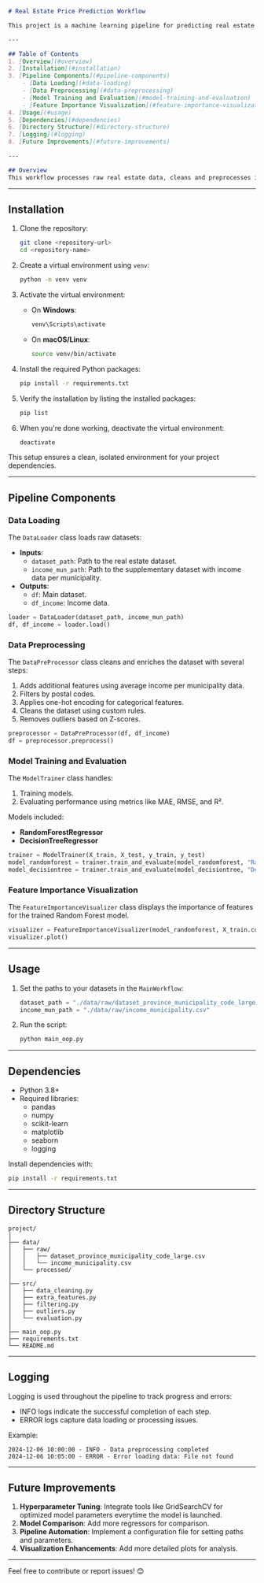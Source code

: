 ```markdown
# Real Estate Price Prediction Workflow

This project is a machine learning pipeline for predicting real estate prices using a variety of preprocessing steps, models, and visualizations. The implementation emphasizes modularity and readability, employing object-oriented programming principles.

---

## Table of Contents
1. [Overview](#overview)
2. [Installation](#installation)
3. [Pipeline Components](#pipeline-components)
    - [Data Loading](#data-loading)
    - [Data Preprocessing](#data-preprocessing)
    - [Model Training and Evaluation](#model-training-and-evaluation)
    - [Feature Importance Visualization](#feature-importance-visualization)
4. [Usage](#usage)
5. [Dependencies](#dependencies)
6. [Directory Structure](#directory-structure)
7. [Logging](#logging)
8. [Future Improvements](#future-improvements)

---

## Overview
This workflow processes raw real estate data, cleans and preprocesses it, trains machine learning models (Random Forest and Decision Tree regressors), evaluates their performance, and visualizes feature importances. The workflow is designed to be modular, allowing for easy integration of additional steps or models.
``` 
---

## Installation

1. Clone the repository:
   ```bash
   git clone <repository-url>
   cd <repository-name>
   ```

2. Create a virtual environment using `venv`:
   ```bash
   python -m venv venv
   ```

3. Activate the virtual environment:
   - On **Windows**:
     ```bash
     venv\Scripts\activate
     ```
   - On **macOS/Linux**:
     ```bash
     source venv/bin/activate
     ```

4. Install the required Python packages:
   ```bash
   pip install -r requirements.txt
   ```

5. Verify the installation by listing the installed packages:
   ```bash
   pip list
   ```

6. When you're done working, deactivate the virtual environment:
   ```bash
   deactivate
   ```

This setup ensures a clean, isolated environment for your project dependencies.

---

## Pipeline Components

### Data Loading
The `DataLoader` class loads raw datasets:
- **Inputs**:
  - `dataset_path`: Path to the real estate dataset.
  - `income_mun_path`: Path to the supplementary dataset with income data per municipality.
- **Outputs**:
  - `df`: Main dataset.
  - `df_income`: Income data.

```python
loader = DataLoader(dataset_path, income_mun_path)
df, df_income = loader.load()
```

### Data Preprocessing
The `DataPreProcessor` class cleans and enriches the dataset with several steps:
1. Adds additional features using average income per municipality data.
2. Filters by postal codes.
3. Applies one-hot encoding for categorical features.
4. Cleans the dataset using custom rules.
5. Removes outliers based on Z-scores.

```python
preprocessor = DataPreProcessor(df, df_income)
df = preprocessor.preprocess()
```

### Model Training and Evaluation
The `ModelTrainer` class handles:
1. Training models.
2. Evaluating performance using metrics like MAE, RMSE, and R².

Models included:
- **RandomForestRegressor**
- **DecisionTreeRegressor**

```python
trainer = ModelTrainer(X_train, X_test, y_train, y_test)
model_randomforest = trainer.train_and_evaluate(model_randomforest, "RandomForest")
model_decisiontree = trainer.train_and_evaluate(model_decisiontree, "DecisionTree")
```

### Feature Importance Visualization
The `FeatureImportanceVisualizer` class displays the importance of features for the trained Random Forest model.

```python
visualizer = FeatureImportanceVisualizer(model_randomforest, X_train.columns)
visualizer.plot()
```

---

## Usage
1. Set the paths to your datasets in the `MainWorkflow`:
   ```python
   dataset_path = "./data/raw/dataset_province_municipality_code_large.csv"
   income_mun_path = "./data/raw/income_municipality.csv"
   ```

2. Run the script:
   ```bash
   python main_oop.py
   ```

---

## Dependencies
- Python 3.8+
- Required libraries:
  - pandas
  - numpy
  - scikit-learn
  - matplotlib
  - seaborn
  - logging

Install dependencies with:
```bash
pip install -r requirements.txt
```

---

## Directory Structure
```
project/
│
├── data/
│   ├── raw/
│   │   ├── dataset_province_municipality_code_large.csv
│   │   └── income_municipality.csv
│   └── processed/
│
├── src/
│   ├── data_cleaning.py
│   ├── extra_features.py
│   ├── filtering.py
│   ├── outliers.py
│   └── evaluation.py
│
├── main_oop.py
├── requirements.txt
└── README.md
```

---

## Logging
Logging is used throughout the pipeline to track progress and errors:
- INFO logs indicate the successful completion of each step.
- ERROR logs capture data loading or processing issues.

Example:
```
2024-12-06 10:00:00 - INFO - Data preprocessing completed
2024-12-06 10:05:00 - ERROR - Error loading data: File not found
```

---

## Future Improvements
1. **Hyperparameter Tuning**:
   Integrate tools like GridSearchCV for optimized model parameters everytime the model is launched.
2. **Model Comparison**:
   Add more regressors for comparison.
3. **Pipeline Automation**:
   Implement a configuration file for setting paths and parameters.
4. **Visualization Enhancements**:
   Add more detailed plots for analysis.

---

Feel free to contribute or report issues! 😊
```
